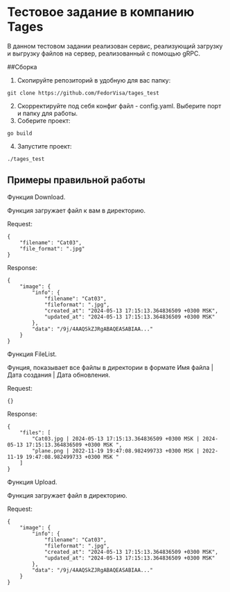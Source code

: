 # Тестовое задание в компанию Tages

В данном тестовом задании реализован сервис, реализующий загрузку и выгрузку файлов на сервер, реализованный с помощью gRPC.

##Сборка

1. Скопируйте репозиторий в удобную для вас папку:

```
git clone https://github.com/FedorVisa/tages_test
```

2. Скорректируйте под себя конфиг файл - config.yaml. Выберите порт и папку для работы.
3.  Соберите проект:
```
go build
```
4.  Запустите проект:
```
./tages_test
```

## Примеры правильной работы

Функция Download.

Функция загружает файл к вам в директорию.

Request:

```
{
    "filename": "Cat03",
    "file_format": ".jpg"
}
```
Response:
```
{
    "image": {
        "info": {
            "filename": "Cat03",
            "fileformat": ".jpg",
            "created_at": "2024-05-13 17:15:13.364836509 +0300 MSK",
            "updated_at": "2024-05-13 17:15:13.364836509 +0300 MSK"
        },
        "data": "/9j/4AAQSkZJRgABAQEASABIAA..."
    }
}
```

Функция FileList.

Фунция, показывает все файлы в директории в формате Имя файла | Дата создания | Дата обновления.

Request:

```
{}
```
Response:
```
{
    "files": [
        "Cat03.jpg | 2024-05-13 17:15:13.364836509 +0300 MSK | 2024-05-13 17:15:13.364836509 +0300 MSK ",
        "plane.png | 2022-11-19 19:47:08.982499733 +0300 MSK | 2022-11-19 19:47:08.982499733 +0300 MSK "
    ]
}
```

Функция Upload.

Функция загружает файл в директорию.

Request:

```
{
    "image": {
        "info": {
            "filename": "Cat03",
            "fileformat": ".jpg",
            "created_at": "2024-05-13 17:15:13.364836509 +0300 MSK",
            "updated_at": "2024-05-13 17:15:13.364836509 +0300 MSK"
        },
        "data": "/9j/4AAQSkZJRgABAQEASABIAA..."
    }
}
```






